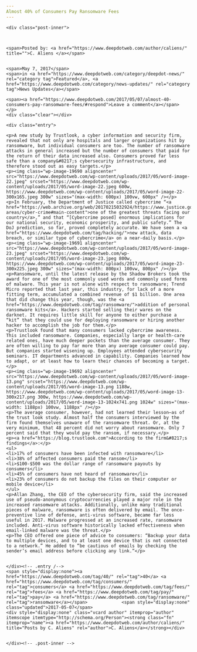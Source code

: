 ```yaml
---
Almost 40% of Consumers Pay Ransomware Fees
---
```

<article class="post-listing post-19683 post type-post status-publish format-standard has-post-thumbnail hentry  tag-3727 tag-consumers tag-fees tag-pay tag-ransomware">
    
    <div class="post-inner">
    
    
        
    <span>Posted by: <a href="https://www.deepdotweb.com/author/caliens/" title="">C. Aliens </a></span>
    
    
    <span>May 7, 2017</span>
    <span>in <a href="https://www.deepdotweb.com/category/deepdot-news/" rel="category tag">Featured</a>, <a href="https://www.deepdotweb.com/category/news-updates/" rel="category tag">News Updates</a></span>
    
    <span><a href="https://www.deepdotweb.com/2017/05/07/almost-40-consumers-pay-ransomware-fees/#respond">Leave a comment</a></span>
    </p>
    <div class="clear"></div>
    
    <div class="entry">
    
    <p>A new study by Trustlook, a cyber information and security firm, revealed that not only are hospitals and larger organizations hit by ransomware, but individual consumers are too. The number of ransomware attacks in general increased but the number of consumers that paid for the return of their data increased also. Consumers proved far less safe than a company&#8217;s cybersecurity infrastructure, and therefore stood out as easy targets.</p>
    <p><img class="wp-image-19690 aligncenter" src="https://www.deepdotweb.com/wp-content/uploads/2017/05/word-image-22.jpeg" srcset="https://www.deepdotweb.com/wp-content/uploads/2017/05/word-image-22.jpeg 600w, https://www.deepdotweb.com/wp-content/uploads/2017/05/word-image-22-300x165.jpeg 300w" sizes="(max-width: 600px) 100vw, 600px" /></p>
    <p>In February, the Department of Justice called cybercrime “<a href="https://web.archive.org/web/20170215032924/https://www.justice.gov/usao/priority-areas/cyber-crime#main-content">one of the greatest threats facing our country</a>,” and that “[Cybercrime posed] enormous implications for our national security, economic prosperity, and public safety.” The DoJ prediction, so far, proved completely accurate. We have seen a <a href="https://www.deepdotweb.com/tag/hacking/">new attack, data breach, or similar type of cybercrime</a> on a near-daily basis.</p>
    <p><img class="wp-image-19691 aligncenter" src="https://www.deepdotweb.com/wp-content/uploads/2017/05/word-image-23.jpeg" srcset="https://www.deepdotweb.com/wp-content/uploads/2017/05/word-image-23.jpeg 800w, https://www.deepdotweb.com/wp-content/uploads/2017/05/word-image-23-300x225.jpeg 300w" sizes="(max-width: 800px) 100vw, 800px" /></p>
    <p>Ransomware, until the latest release by the Shadow Brokers took the award for one of the most commonly used words and commonly used forms of malware. This year is not alone with respect to ransomware; Trend Micro reported that last year, this industry, for lack of a more fitting term, accumulated a combined revenue of $1 billion. One area that did change this year, though, was the <a href="https://www.deepdotweb.com/tag/ransomware/">addition of personal ransomware kits</a>. Hackers started selling their wares on the darknet. It requires little skill for anyone to either purchase a “kit” that they could use for deploying ransomware or hiring another hacker to accomplish the job for them.</p>
    <p>Trustlook found that many consumers lacked cybercrime awareness. This included ransomware. Companies, especially large or health-care related ones, have much deeper pockets than the average consumer. They are often willing to pay far more than any average consumer could pay. But companies started wisening up. Employees attended cybersecurity seminars. IT departments advanced in capability. Companies learned how to adapt, or at least how to learn their chances of becoming a target.</p>
    <p><img class="wp-image-19692 aligncenter" src="https://www.deepdotweb.com/wp-content/uploads/2017/05/word-image-13.png" srcset="https://www.deepdotweb.com/wp-content/uploads/2017/05/word-image-13.png 1188w, https://www.deepdotweb.com/wp-content/uploads/2017/05/word-image-13-300x217.png 300w, https://www.deepdotweb.com/wp-content/uploads/2017/05/word-image-13-1024x741.png 1024w" sizes="(max-width: 1188px) 100vw, 1188px" /></p>
    <p>The average consumer, however, had not learned their lesson—as of the trust look study. Almost half the consumers interviewed by the firm found themselves unaware of the ransomware threat. Or, at the very minimum, that 48 percent did not worry about ransomware. Only 7 percent said that they would pay the ransom, if necessary.</p>
    <p><a href="https://blog.trustlook.com">According to the firm&#8217;s findings</a>:</p>
    <ul>
    <li>17% of consumers have been infected with ransomware</li>
    <li>38% of affected consumers paid the ransom</li>
    <li>$100-$500 was the dollar range of ransomware payouts by consumers</li>
    <li>45% of consumers have not heard of ransomware</li>
    <li>23% of consumers do not backup the files on their computer or mobile device</li>
    </ul>
    <p>Allan Zhang, the CEO of the cybersecurity firm, said the increased use of pseudo-anonymous cryptocurrencies played a major role in the increased ransomware attacks. Additionally, unlike many traditional pieces of malware, ransomware is often delivered by email. The once-preventive line of defense, anti-virus software, became far less useful in 2017. Malware progressed at an increased rate, ransomware included. Anti-virus software historically lacked effectiveness when email-linked malware was the threat.</p>
    <p>The CEO offered one piece of advice to consumers: “Backup your data to multiple devices, and to at least one device that is not connected to a network.” He added to “be cautious of emails by checking the sender’s email address before clicking any link.”</p>
    
    
    </div><!-- .entry /-->
    <span style="display:none"><a href="https://www.deepdotweb.com/tag/40/" rel="tag">40</a> <a href="https://www.deepdotweb.com/tag/consumers/" rel="tag">consumers</a> <a href="https://www.deepdotweb.com/tag/fees/" rel="tag">fees</a> <a href="https://www.deepdotweb.com/tag/pay/" rel="tag">pay</a> <a href="https://www.deepdotweb.com/tag/ransomware/" rel="tag">ransomware</a></span>				<span style="display:none" class="updated">2017-05-07</span>
    <div style="display:none" class="vcard author" itemprop="author" itemscope itemtype="http://schema.org/Person"><strong class="fn" itemprop="name"><a href="https://www.deepdotweb.com/author/caliens/" title="Posts by C. Aliens" rel="author">C. Aliens</a></strong></div>
    
    
    </div><!-- .post-inner -->
</article><!-- .post-listing -->

